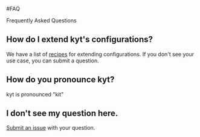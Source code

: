 #FAQ

Frequently Asked Questions

## How do I extend kyt's configurations?
We have a list of [recipes](/Recipes.md) for extending configurations. If you don't see your use case, you can submit a question.

## How do you pronounce kyt?
kyt is pronounced "kit"

## I don't see my question here.
[Submit an issue](/issues) with your question.
